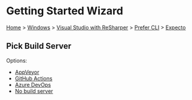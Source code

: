 # Getting Started Wizard

[Home](/docs/wiz/readme.md) > [Windows](Windows.md) > [Visual Studio with ReSharper](Windows_VisualStudioWithReSharper.md) > [Prefer CLI](Windows_VisualStudioWithReSharper_Cli.md) > [Expecto](Windows_VisualStudioWithReSharper_Cli_Expecto.md)

## Pick Build Server

Options:
 * [AppVeyor](Windows_VisualStudioWithReSharper_Cli_Expecto_AppVeyor.md)
 * [GitHub Actions](Windows_VisualStudioWithReSharper_Cli_Expecto_GitHubActions.md)
 * [Azure DevOps](Windows_VisualStudioWithReSharper_Cli_Expecto_AzureDevOps.md)
 * [No build server](Windows_VisualStudioWithReSharper_Cli_Expecto_None.md)
